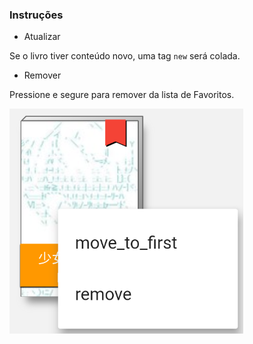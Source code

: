 ### Instruções

- Atualizar

Se o livro tiver conteúdo novo, uma tag `new` será colada.

- Remover

Pressione e segure para remover da lista de Favoritos.

![remove](remove.png)
